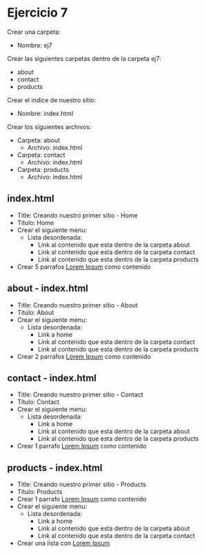 # Ejercicio 7

Crear una carpeta:
* Nombre: ej7

Crear las siguientes carpetas dentro de la carpeta ej7:
  * about
  * contact
  * products

Crear el indice de nuestro sitio:
* Nombre: index.html

Crear los siguientes archivos:
* Carpeta: about
  * Archivo: index.html
* Carpeta: contact
  * Archivo: index.html
* Carpeta: products
  * Archivo: index.html

## index.html
* Title:
Creando nuestro primer sitio - Home
* Título:
Home
* Crear el siguiente menu:
  * Lista desordenada:
    * Link al contenido que esta dentro de la carpeta about
    * Link al contenido que esta dentro de la carpeta contact
    * Link al contenido que esta dentro de la carpeta products
* Crear 5 parrafos [Lorem Ipsum](http://es.lipsum.com) como contenido

## about - index.html
* Title:
Creando nuestro primer sitio - About
* Título:
About
* Crear el siguiente menu:
  * Lista desordenada:
    * Link a home
    * Link al contenido que esta dentro de la carpeta contact
    * Link al contenido que esta dentro de la carpeta products
* Crear 2 parrafos [Lorem Ipsum](http://es.lipsum.com) como contenido

## contact - index.html
* Title:
Creando nuestro primer sitio - Contact
* Título:
Contact
* Crear el siguiente menu:
  * Lista desordenada:
    * Link a home
    * Link al contenido que esta dentro de la carpeta about
    * Link al contenido que esta dentro de la carpeta products
* Crear 1 parrafo [Lorem Ipsum](http://es.lipsum.com) como contenido

## products - index.html
* Title:
Creando nuestro primer sitio - Products
* Título:
Products
* Crear 1 parrafo [Lorem Ipsum](http://es.lipsum.com) como contenido
* Crear el siguiente menu:
  * Lista desordenada:
    * Link a home
    * Link al contenido que esta dentro de la carpeta about
    * Link al contenido que esta dentro de la carpeta contact
* Crear una lista con [Lorem Ipsum](http://es.lipsum.com)
